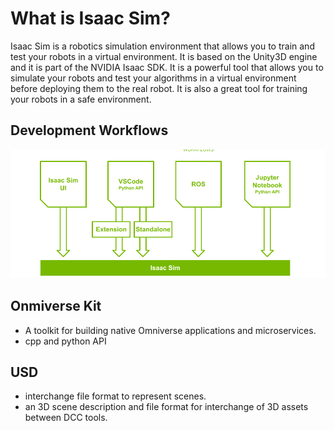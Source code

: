 # What is Isaac Sim?
Isaac Sim is a robotics simulation environment that allows you to train and test your robots in a virtual environment. It is based on the Unity3D engine and it is part of the NVIDIA Isaac SDK. It is a powerful tool that allows you to simulate your robots and test your algorithms in a virtual environment before deploying them to the real robot. It is also a great tool for training your robots in a safe environment.


## Development Workflows
![](images/2024-03-18-20-46-36.png)

## Onmiverse Kit
- A toolkit for  building native Omniverse applications and microservices.
- cpp and python API

## USD
- interchange file format to represent scenes. 
- an 3D scene description and file format for interchange of 3D assets between DCC tools.